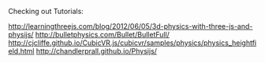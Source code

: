 Checking out Tutorials:

http://learningthreejs.com/blog/2012/06/05/3d-physics-with-three-js-and-physijs/
http://bulletphysics.com/Bullet/BulletFull/
http://cjcliffe.github.io/CubicVR.js/cubicvr/samples/physics/physics_heightfield.html
http://chandlerprall.github.io/Physijs/